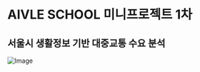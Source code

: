 # AIVLE SCHOOL 미니프로젝트 1차 
## 서울시 생활정보 기반 대중교통 수요 분석

![Image](https://github.com/user-attachments/assets/b86d4b2c-a892-4ec0-9ca6-57d0d3cbc5c6)
